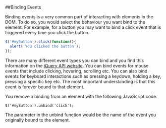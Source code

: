 ##Binding Events

Binding events is a very common part of interacting with elements in the DOM. To do so, you would select the behaviour you want bind to the element. For example, for a button you may want to bind a click event that is triggered every time you click the button.

```javascript
$('#myButton').click(function(){
  alert('You clicked the button');
});
```

There are many different event types you can bind and you find this information on the [jQuery API website](http://api.jquery.com). You can bind events for mouse events that include clicking, hovering, scrolling etc. You can also bind events for keyboard interactions such as pressing a keydown, holding a key, pressing a specific key etc. The most important understanding is that this event is forever bound to that element.

You remove a binding from an element with the following JavaScript code.

```
$('#myButton').unbind('click');
```

The parameter in the unbind function would be the name of the event you originally bound to the element.
